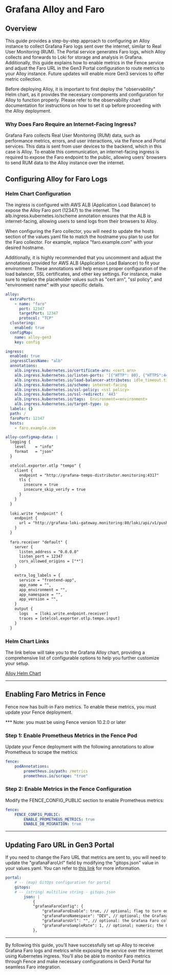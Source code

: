 # Grafana Alloy and Faro

## Overview

This guide provides a step-by-step approach to configuring an Alloy instance to collect Grafana Faro logs sent over the internet, similar to Real User Monitoring (RUM). The Portal service generates Faro logs, which Alloy collects and forwards to Loki for storage and analysis in Grafana. Additionally, this guide explains how to enable metrics in the Fence service and adjust the Faro URL in the Gen3 Portal configuration to route metrics to your Alloy instance. Future updates will enable more Gen3 services to offer metric collection.

Before deploying Alloy, it is important to first deploy the "observability" Helm chart, as it provides the necessary components and configuration for Alloy to function properly. Please refer to the observability chart documentation for instructions on how to set it up before proceeding with the Alloy deployment.

### Why Does Faro Require an Internet-Facing Ingress?

Grafana Faro collects Real User Monitoring (RUM) data, such as performance metrics, errors, and user interactions, via the Fence and Portal services. This data is sent from user devices to the backend, which in this case is Alloy. To enable this communication, an internet-facing ingress is required to expose the Faro endpoint to the public, allowing users' browsers to send RUM data to the Alloy instance over the internet.

## Configuring Alloy for Faro Logs

### Helm Chart Configuration

The ingress is configured with AWS ALB (Application Load Balancer) to expose the Alloy Faro port (12347) to the internet. The alb.ingress.kubernetes.io/scheme annotation ensures that the ALB is internet-facing, allowing users to send logs from their browsers to Alloy.

When configuring the Faro collector, you will need to update the hosts section of the values.yaml file to match the hostname you plan to use for the Faro collector. For example, replace "faro.example.com" with your desired hostname.

Additionally, it is highly recommended that you uncomment and adjust the annotations provided for AWS ALB (Application Load Balancer) to fit your environment. These annotations will help ensure proper configuration of the load balancer, SSL certificates, and other key settings. For instance, make sure to replace the placeholder values such as "cert arn", "ssl policy", and "environment name" with your specific details.

```yaml
alloy:
  extraPorts:
    - name: "faro"
      port: 12347
      targetPort: 12347
      protocol: "TCP"
  clustering:
    enabled: true
  configMap:
    name: alloy-gen3
    key: config

ingress:
  enabled: true
  ingressClassName: "alb"
  annotations:
    alb.ingress.kubernetes.io/certificate-arn: <cert arn>
    alb.ingress.kubernetes.io/listen-ports: '[{"HTTP": 80}, {"HTTPS":443}]'
    alb.ingress.kubernetes.io/load-balancer-attributes: idle_timeout.timeout_seconds=600
    alb.ingress.kubernetes.io/scheme: internet-facing
    alb.ingress.kubernetes.io/ssl-policy: <ssl policy>
    alb.ingress.kubernetes.io/ssl-redirect: '443'
    alb.ingress.kubernetes.io/tags:  Environment=<environment>
    alb.ingress.kubernetes.io/target-type: ip
  labels: {}
  path: /
  faroPort: 12347
  hosts:
    - faro.example.com

alloy-configmap-data: |
  logging {
    level    = "info"
    format   = "json"
  }

  otelcol.exporter.otlp "tempo" {
    client {
      endpoint = "http://grafana-tempo-distributor.monitoring:4317"
      tls {
        insecure = true
        insecure_skip_verify = true
      }
    }
  }
  
  loki.write "endpoint" {
    endpoint {
      url = "http://grafana-loki-gateway.monitoring:80/loki/api/v1/push"
    }
  }
  
  faro.receiver "default" {
    server {
      listen_address = "0.0.0.0"
      listen_port = 12347
      cors_allowed_origins = ["*"]
    }

    extra_log_labels = {
      service = "frontend-app",
      app_name = "",
      app_environment = "",
      app_namespace = "",
      app_version = "",
    }
    output {
      logs   = [loki.write.endpoint.receiver]
      traces = [otelcol.exporter.otlp.tempo.input]
    }
  }
```

### Helm Chart Links
The link below will take you to the Grafana Alloy chart, providing a comprehensive list of configurable options to help you further customize your setup.

[Alloy Helm Chart](https://github.com/grafana/alloy/blob/main/operations/helm/charts/alloy/values.yaml)

---

## Enabling Faro Metrics in Fence

Fence now has built-in Faro metrics. To enable these metrics, you must update your Fence deployment.

*** Note: you must be using Fence version 10.2.0 or later

### Step 1: Enable Prometheus Metrics in the Fence Pod

Update your Fence deployment with the following annotations to allow Prometheus to scrape the metrics:

```yaml
fence:
    podAnnotations:
        prometheus.io/path: /metrics
        prometheus.io/scrape: "true"
```

### Step 2: Enable Metrics in the Fence Configuration

Modify the FENCE_CONFIG_PUBLIC section to enable Prometheus metrics:

```yaml
fence:
    FENCE_CONFIG_PUBLIC:
        ENABLE_PROMETHEUS_METRICS: true
        ENABLE_DB_MIGRATION: true
```

---

## Updating Faro URL in Gen3 Portal

If you need to change the Faro URL that metrics are sent to, you will need to update the "grafanaFaroUrl" field by modifying the "gitops.json" value in your values.yaml. You can refer to [this link](https://github.com/uc-cdis/data-portal/blob/master/docs/portal_config.md) for more information.

```yaml
portal:
    # -- (map) GitOps configuration for portal
    gitops:
    # -- (string) multiline string - gitops.json
        json: |
            {
            "grafanaFaroConfig": {
                "grafanaFaroEnable": true, // optional; flag to turn on Grafana Faro RUM, default to false
                "grafanaFaroNamespace": "DEV", // optional; the Grafana Faro RUM option specifying the application’s namespace, for example: prod, pre-prod, staging, etc. Can be determined automatically if omitted. But it is highly recommended to customize it to include project information, such as 'healprod'
                "grafanaFaroUrl": "", // optional: the Grafana Faro collector url. Defaults to https://faro.example.com/collect
                "grafanaFaroSampleRate": 1, // optional; numeric; the Grafana Faro option specifying the percentage of sessions to track: 1 for all, 0 for none. Default to 1 if omitted
            },
```
--- 

By following this guide, you'll have successfully set up Alloy to receive Grafana Faro logs and metrics while exposing the service over the internet using Kubernetes ingress. You’ll also be able to monitor Faro metrics through Fence and make necessary configurations in Gen3 Portal for seamless Faro integration.